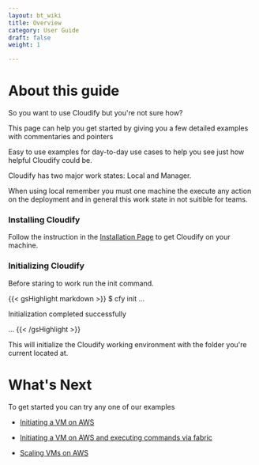 ```yaml
---
layout: bt_wiki
title: Overview
category: User Guide
draft: false
weight: 1

---
```


# About this guide

So you want to use Cloudify but you're not sure how?

This page can help you get started by giving you a few detailed examples with commentaries and pointers

Easy to use examples for day-to-day use cases to help you see just how helpful Cloudify could be.

Cloudify has two major work states: Local and Manager.

When using local remember you must one machine the execute any action on the deployment and in general this work state in not suitible for teams.

### Installing Cloudify

Follow the instruction in the [Installation Page](http://stage-docs.getcloudify.org/howto/intro/installation/) to get Cloudify on your machine.

### Initializing Cloudify

Before staring to work run the init command.

{{< gsHighlight  markdown  >}}
$ cfy init
...

Initialization completed successfully

...
{{< /gsHighlight >}}

This will initialize the Cloudify working environment with the folder you're current located at.


# What's Next

To get started you can try any one of our examples

* [Initiating a VM on AWS](http://stage-docs.getcloudify.org/howto/user_guide/aws_vm/)

* [Initiating a VM on AWS and executing commands via fabric](http://stage-docs.getcloudify.org/howto/user_guide/conf_server/)

* [Scaling VMs on AWS](http://stage-docs.getcloudify.org/howto/user_guide/Scaling/)